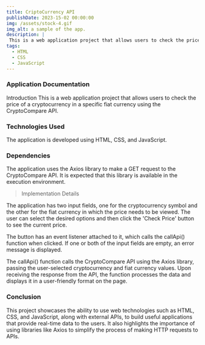 ```yaml
---
title: CriptoCurrency API
publishDate: 2023-15-02 00:00:00
img: /assets/stock-4.gif
img_alt: a sample of the app.
description: |
 This is a web application project that allows users to check the price of a cryptocurrency in a specific fiat currency using the CryptoCompare API.
tags:
  - HTML
  - CSS
  - JavaScript
---
```


### Application Documentation
Introduction
This is a web application project that allows users to check the price of a cryptocurrency in a specific fiat currency using the CryptoCompare API.

### Technologies Used
The application is developed using HTML, CSS, and JavaScript.

### Dependencies
The application uses the Axios library to make a GET request to the CryptoCompare API. It is expected that this library is available in the execution environment.

> Implementation Details

The application has two input fields, one for the cryptocurrency symbol and the other for the fiat currency in which the price needs to be viewed. The user can select the desired options and then click the 'Check Price' button to see the current price.

The button has an event listener attached to it, which calls the callApi() function when clicked. If one or both of the input fields are empty, an error message is displayed.

The callApi() function calls the CryptoCompare API using the Axios library, passing the user-selected cryptocurrency and fiat currency values. Upon receiving the response from the API, the function processes the data and displays it in a user-friendly format on the page.

### Conclusion
This project showcases the ability to use web technologies such as HTML, CSS, and JavaScript, along with external APIs, to build useful applications that provide real-time data to the users. It also highlights the importance of using libraries like Axios to simplify the process of making HTTP requests to APIs.